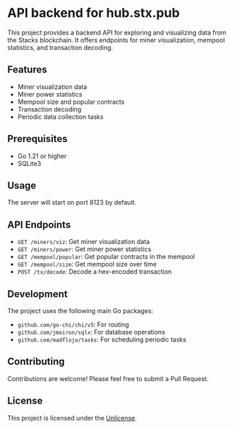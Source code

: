 # API backend for hub.stx.pub

This project provides a backend API for exploring and visualizing data from the Stacks blockchain. It offers endpoints for miner visualization, mempool statistics, and transaction decoding.

## Features

- Miner visualization data
- Miner power statistics
- Mempool size and popular contracts
- Transaction decoding
- Periodic data collection tasks

## Prerequisites

- Go 1.21 or higher
- SQLite3

## Usage

The server will start on port 8123 by default.

## API Endpoints

- `GET /miners/viz`: Get miner visualization data
- `GET /miners/power`: Get miner power statistics
- `GET /mempool/popular`: Get popular contracts in the mempool
- `GET /mempool/size`: Get mempool size over time
- `POST /tx/decode`: Decode a hex-encoded transaction

## Development

The project uses the following main Go packages:

- `github.com/go-chi/chi/v5`: For routing
- `github.com/jmoiron/sqlx`: For database operations
- `github.com/madflojo/tasks`: For scheduling periodic tasks

## Contributing

Contributions are welcome! Please feel free to submit a Pull Request.

## License

This project is licensed under the [Unlicense](LICENSE).
